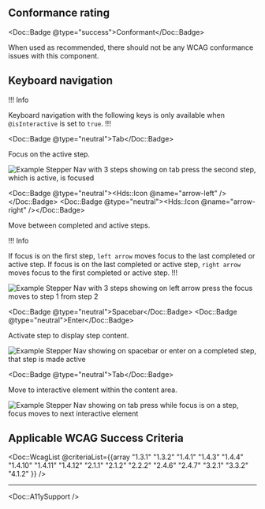 ## Conformance rating

<Doc::Badge @type="success">Conformant</Doc::Badge>

When used as recommended, there should not be any WCAG conformance issues with this component.

## Keyboard navigation

!!! Info

Keyboard navigation with the following keys is only available when `@isInteractive` is set to `true`.
!!!

<Doc::Badge @type="neutral">Tab</Doc::Badge>

Focus on the active step.

![Example Stepper Nav with 3 steps showing on tab press the second step, which is active, is focused](/assets/components/stepper/nav/stepper-nav-focus.png)

<Doc::Badge @type="neutral"><Hds::Icon @name="arrow-left" /></Doc::Badge>
<Doc::Badge @type="neutral"><Hds::Icon @name="arrow-right" /></Doc::Badge>

Move between completed and active steps.

!!! Info

If focus is on the first step, `left arrow` moves focus to the last completed or active step. If focus is on the last completed or active step, `right arrow` moves focus to the first completed or active step.
!!!

![Example Stepper Nav with 3 steps showing on left arrow press the focus moves to step 1 from step 2](/assets/components/stepper/nav/stepper-nav-arrow-key.png)

<Doc::Badge @type="neutral">Spacebar</Doc::Badge>
<Doc::Badge @type="neutral">Enter</Doc::Badge>

Activate step to display step content.

![Example Stepper Nav showing on spacebar or enter on a completed step, that step is made active](/assets/components/stepper/nav/stepper-nav-enter.png)

<Doc::Badge @type="neutral">Tab</Doc::Badge>

Move to interactive element within the content area.

![Example Stepper Nav showing on tab press while focus is on a step, focus moves to next interactive element](/assets/components/stepper/nav/stepper-nav-focus-to-content.png)

## Applicable WCAG Success Criteria

<Doc::WcagList @criteriaList={{array "1.3.1" "1.3.2" "1.4.1" "1.4.3" "1.4.4" "1.4.10" "1.4.11" "1.4.12" "2.1.1" "2.1.2" "2.2.2" "2.4.6" "2.4.7" "3.2.1" "3.3.2" "4.1.2" }} />

---

<Doc::A11ySupport />
